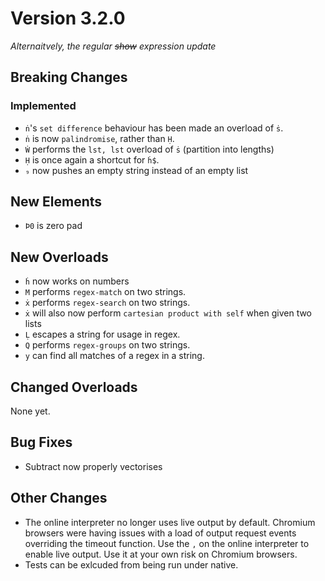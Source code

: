 # Version 3.2.0

_Alternaitvely, the regular <s>show</s> expression update_

## Breaking Changes

### Implemented

* `ṅ`'s `set difference` behaviour has been made an overload of `ṡ`.
* `ṅ` is now `palindromise`, rather than `Ḥ`.
* `Ẇ` performs the `lst, lst` overload of `ṡ` (partition into lengths)
* `Ḥ` is once again a shortcut for `ḣ$`.
* `₉` now pushes an empty string instead of an empty list


## New Elements

* `Þ0` is zero pad

## New Overloads

* `ḣ` now works on numbers
* `M` performs `regex-match` on two strings.
* `ẋ` performs `regex-search` on two strings.
* `ẋ` will also now perform `cartesian product with self` when given two lists
* `Ḷ` escapes a string for usage in regex.
* `Q` performs `regex-groups` on two strings.
* `y` can find all matches of a regex in a string.

## Changed Overloads

None yet.

## Bug Fixes

* Subtract now properly vectorises

## Other Changes

* The online interpreter no longer uses live output by default. Chromium
browsers were having issues with a load of output request events overriding
the timeout function. Use the `,` on the online interpreter to enable live
output. Use it at your own risk on Chromium browsers.
* Tests can be exlcuded from being run under native.